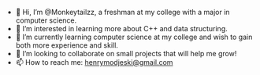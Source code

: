 - 👋 Hi, I’m @Monkeytailzz, a freshman at my college with a major in computer science.
- 👀 I’m interested in learning more about C++ and data structuring.
- 🌱 I’m currently learning computer science at my college and wish to gain both more experience and skill.
- 💞️ I’m looking to collaborate on small projects that will help me grow!
- 📫 How to reach me: henrymodjeski@gmail.com

<!---
Monkeytailzz/Monkeytailzz is a ✨ special ✨ repository because its `README.md` (this file) appears on your GitHub profile.
You can click the Preview link to take a look at your changes.
--->
